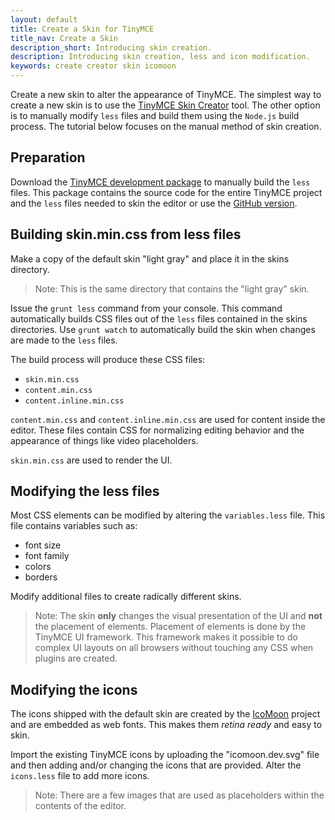 ```yaml
---
layout: default
title: Create a Skin for TinyMCE
title_nav: Create a Skin
description_short: Introducing skin creation.
description: Introducing skin creation, less and icon modification.
keywords: create creator skin icomoon
---
```


Create a new skin to alter the appearance of TinyMCE. The simplest way to create a new skin is to use the [TinyMCE Skin Creator](http://skin.tinymce.com/) tool. The other option is to manually modify `less` files and build them using the `Node.js` build process. The tutorial below focuses on the manual method of skin creation.

## Preparation

Download the [TinyMCE development package](https://www.tinymce.com/download/) to manually build the `less` files. This package contains the source code for the entire TinyMCE project and the `less` files needed to skin the editor or use the [GitHub version](https://github.com/tinymce/tinymce/).

## Building skin.min.css from less files

Make a copy of the default skin "light gray" and place it in the skins directory.

> Note: This is the same directory that contains the "light gray" skin.

Issue the `grunt less` command from your console. This command automatically builds CSS files out of the `less` files contained in the skins directories. Use `grunt watch` to automatically build the skin when changes are made to the `less` files.

The build process will produce these CSS files:
* `skin.min.css`
* `content.min.css`
* `content.inline.min.css`

`content.min.css` and `content.inline.min.css` are used for content inside the editor. These files contain CSS for normalizing editing behavior and the appearance of things like video placeholders.

`skin.min.css` are used to render the UI.

## Modifying the less files

Most CSS elements can be modified by altering the `variables.less` file. This file contains variables such as:
* font size
* font family
* colors
* borders

Modify additional files to create radically different skins. 

> Note: The skin **only** changes the visual presentation of the UI and **not** the placement of elements. Placement of elements is done by the TinyMCE UI framework. This framework makes it possible to do complex UI layouts on all browsers without touching any CSS when plugins are created.

## Modifying the icons

The icons shipped with the default skin are created by the [IcoMoon](http://icomoon.io/) project and are embedded as web fonts. This makes them *retina ready* and easy to skin.

Import the existing TinyMCE icons by uploading the "icomoon.dev.svg" file and then adding and/or changing the icons that are provided. Alter the `icons.less` file to add more icons.

> Note: There are a few images that are used as placeholders within the contents of the editor.
